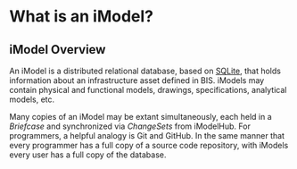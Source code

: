 # What is an iModel?

## iModel Overview

An iModel is a distributed relational database, based on [SQLite](https://www.sqlite.org/index.html), that holds information about an infrastructure asset defined in BIS. iModels may contain physical and functional models, drawings, specifications, analytical models, etc.

Many copies of an iModel may be extant simultaneously, each held in a *Briefcase* and synchronized via *ChangeSets* from iModelHub. For programmers, a helpful analogy is Git and GitHub. In the same manner that every programmer has a full copy of a source code repository, with iModels every user has a full copy of the database.
